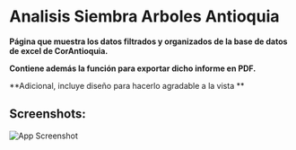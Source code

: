 # Analisis Siembra Arboles Antioquia

**Página que muestra los datos filtrados y organizados de la base de datos de excel de CorAntioquia.**

**Contiene además la función para exportar dicho informe en PDF.**

**Adicional, incluye diseño para hacerlo agradable a la vista **

## Screenshots:
![App Screenshot](https://ci3.googleusercontent.com/mail-img-att/AEXG51kz1ZQW-z4YANl5-dnsDkrkHmptssmaPxxTlM-0hP_1NycXBAdIVL5bL9k4kh4Rbkkn2djoG_P4XB5t5l0tdS4OhbQYCcU1ktImuCLurv4tBIv26y4WPewfgU_tFoHlTsyHFX9mY876AzJQB61hntdiAawCi0KZJoLfx1KEu7Q_X3kX3ceHrc_OnI2-HZ5qoUFW9W-USpCWyvHqRg9r2eYP2JGmWHA9Av-O9VySVS6bnYa_YtiIaKoHcBQR46XRloyFDWlCpJFHE8sswBplBfStx5F63kga2itL71RR4WIUXkegZ2RvgwXWQcDpADwSB-nfkVI3gtpcp2BdX9pxFtmcxY2UnIPQ7aOZrcWrF0wab9Yu8JlPhUSh4PRLghdsySNdnbAVlnjyMOyvgsacdd8GY2Re_mCbxdIBXFO7AFfAvd9I4OIZO3vz1POLANusP1fS1RkE1mLT2QEVywzIzNUhEfO4vRZQHjBf0oBN6l3vIVF771RJyp2RObzYlrxESXuD3aapVwRvFutIW_ZkCxRHWJjtwkoqhE-havI0o3fQZbbVzN6WBJi3UMA50h6p4krlleZ9BZaQuCKDeZBdMf6dEaIdnmRkxKzoKuFYaYfbfapj8CfyFJbtB2as-JDM4F9cVZ7gWzDLO8SIgfowfHg7JVVOhu098xyRwgc2TJXRVxUk0HI_be92Qa80qFkSQ6s6b2G1AGhvl_nRRslSFtZPzVQxP_bXs13Qej055SQWEbZqPxg7ZOSxJYM0E75-rakd75nZvUpSW6_-iVEqt8tOyqfif1LZJDZ5GzQRG58TgHmjBMMfh_fKAl9RPomdUeYNR-QTQuJaj9mC6EdqMQEZicZ1vl9RqEdwKSofwJxdvdaGmTOZJmtWtWKQQmXSP_KSroKnB844cH9he5gIwwX1jMiEFMuI3fXtp16BY-7woRN0VZi5eXz1P271ESW0kMG9mi8OnsVagfp9GU3IXY454AWADTL273EcKdd98VFhZJGAC6CcFFwflP51zftLeBxdSOvp2V23Wr_xkZUkoOXy6CIzCEQhUyYKB6uc-Exlvkme1GwH4d4=s0-l75-ft)
